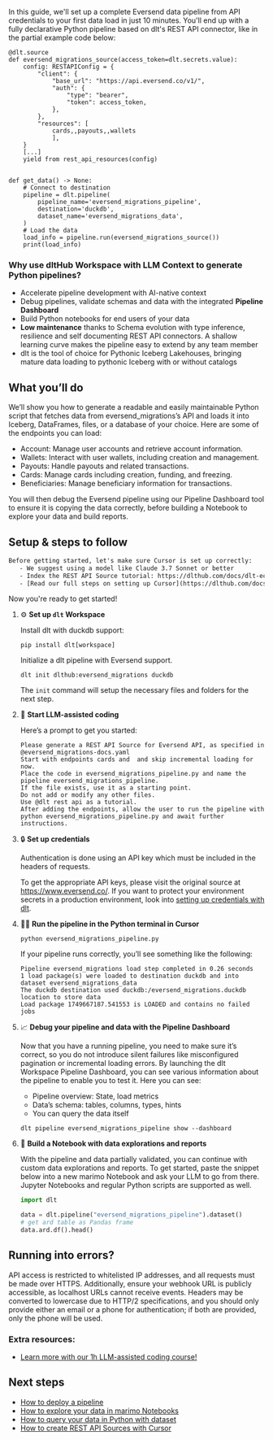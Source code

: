 In this guide, we'll set up a complete Eversend data pipeline from API credentials to your first data load in just 10 minutes. You'll end up with a fully declarative Python pipeline based on dlt's REST API connector, like in the partial example code below:

```python-outcome
@dlt.source
def eversend_migrations_source(access_token=dlt.secrets.value):
    config: RESTAPIConfig = {
        "client": {
            "base_url": "https://api.eversend.co/v1/",
            "auth": {
                "type": "bearer",
                "token": access_token,
            },
        },
        "resources": [
            cards,,payouts,,wallets
            ],
    }
    [...]
    yield from rest_api_resources(config)


def get_data() -> None:
    # Connect to destination
    pipeline = dlt.pipeline(
        pipeline_name='eversend_migrations_pipeline',
        destination='duckdb',
        dataset_name='eversend_migrations_data', 
    )
    # Load the data
    load_info = pipeline.run(eversend_migrations_source())
    print(load_info) 
```

### Why use dltHub Workspace with LLM Context to generate Python pipelines?

- Accelerate pipeline development with AI-native context
- Debug pipelines, validate schemas and data with the integrated **Pipeline Dashboard**
- Build Python notebooks for end users of your data
- **Low maintenance** thanks to Schema evolution with type inference, resilience and self documenting REST API connectors. A shallow learning curve makes the pipeline easy to extend by any team member
- dlt is the tool of choice for Pythonic Iceberg Lakehouses, bringing mature data loading to pythonic Iceberg with or without catalogs

## What you’ll do

We’ll show you how to generate a readable and easily maintainable Python script that fetches data from eversend_migrations’s API and loads it into Iceberg, DataFrames, files, or a database of your choice. Here are some of the endpoints you can load:

- Account: Manage user accounts and retrieve account information.
- Wallets: Interact with user wallets, including creation and management.
- Payouts: Handle payouts and related transactions.
- Cards: Manage cards including creation, funding, and freezing.
- Beneficiaries: Manage beneficiary information for transactions.

You will then debug the Eversend pipeline using our Pipeline Dashboard tool to ensure it is copying the data correctly, before building a Notebook to explore your data and build reports.

## Setup & steps to follow

```default
Before getting started, let's make sure Cursor is set up correctly:
   - We suggest using a model like Claude 3.7 Sonnet or better
   - Index the REST API Source tutorial: https://dlthub.com/docs/dlt-ecosystem/verified-sources/rest_api/ and add it to context as **@dlt rest api**
   - [Read our full steps on setting up Cursor](https://dlthub.com/docs/dlt-ecosystem/llm-tooling/cursor-restapi#23-configuring-cursor-with-documentation)
```

Now you're ready to get started!

1. ⚙️ **Set up `dlt` Workspace**
    
    Install dlt with duckdb support:
    ```shell
    pip install dlt[workspace]
    ```

    Initialize a dlt pipeline with Eversend support.
    ```shell
    dlt init dlthub:eversend_migrations duckdb
    ```

    The `init` command will setup the necessary files and folders for the next step.
    
2. 🤠 **Start LLM-assisted coding**
    
    Here’s a prompt to get you started:
    
    ```prompt
    Please generate a REST API Source for Eversend API, as specified in @eversend_migrations-docs.yaml 
    Start with endpoints cards and  and skip incremental loading for now. 
    Place the code in eversend_migrations_pipeline.py and name the pipeline eversend_migrations_pipeline. 
    If the file exists, use it as a starting point. 
    Do not add or modify any other files. 
    Use @dlt rest api as a tutorial. 
    After adding the endpoints, allow the user to run the pipeline with python eversend_migrations_pipeline.py and await further instructions.
    ```

    
3. 🔒 **Set up credentials** 
    
    Authentication is done using an API key which must be included in the headers of requests.
    
    To get the appropriate API keys, please visit the original source at https://www.eversend.co/.
    If you want to protect your environment secrets in a production environment, look into [setting up credentials with dlt](https://dlthub.com/docs/walkthroughs/add_credentials).
    
4. 🏃‍♀️ **Run the pipeline in the Python terminal in Cursor**
    
    ```shell
    python eversend_migrations_pipeline.py
    ```
    
    If your pipeline runs correctly, you’ll see something like the following:
    
    ```shell
    Pipeline eversend_migrations load step completed in 0.26 seconds
    1 load package(s) were loaded to destination duckdb and into dataset eversend_migrations_data
    The duckdb destination used duckdb:/eversend_migrations.duckdb location to store data
    Load package 1749667187.541553 is LOADED and contains no failed jobs
    ```
    
5. 📈 **Debug your pipeline and data with the Pipeline Dashboard**

    Now that you have a running pipeline, you need to make sure it’s correct, so you do not introduce silent failures like misconfigured pagination or incremental loading errors. By launching the dlt Workspace Pipeline Dashboard, you can see various information about the pipeline to enable you to test it. Here you can see:
    - Pipeline overview: State, load metrics
    - Data’s schema: tables, columns, types, hints
    - You can query the data itself
    
    ```shell
    dlt pipeline eversend_migrations_pipeline show --dashboard
    ```
    
6. 🐍 **Build a Notebook with data explorations and reports**

    With the pipeline and data partially validated, you can continue with custom data explorations and reports. To get started, paste the snippet below into a new marimo Notebook and ask your LLM to go from there. Jupyter Notebooks and regular Python scripts are supported as well.

    
    ```python
    import dlt

   data = dlt.pipeline("eversend_migrations_pipeline").dataset()
   # get ard table as Pandas frame
   data.ard.df().head()
    ```

## Running into errors?

API access is restricted to whitelisted IP addresses, and all requests must be made over HTTPS. Additionally, ensure your webhook URL is publicly accessible, as localhost URLs cannot receive events. Headers may be converted to lowercase due to HTTP/2 specifications, and you should only provide either an email or a phone for authentication; if both are provided, only the phone will be used.

### Extra resources:

- [Learn more with our 1h LLM-assisted coding course!](https://www.youtube.com/watch?v=GGid70rnJuM)

## Next steps

- [How to deploy a pipeline](https://dlthub.com/docs/walkthroughs/deploy-a-pipeline)
- [How to explore your data in marimo Notebooks](https://dlthub.com/docs/general-usage/dataset-access/marimo)
- [How to query your data in Python with dataset](https://dlthub.com/docs/general-usage/dataset-access/dataset)
- [How to create REST API Sources with Cursor](https://dlthub.com/docs/dlt-ecosystem/llm-tooling/cursor-restapi)